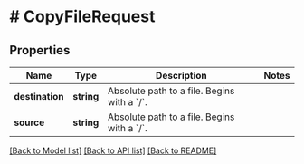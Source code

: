 # # CopyFileRequest

## Properties

Name | Type | Description | Notes
------------ | ------------- | ------------- | -------------
**destination** | **string** | Absolute path to a file. Begins with a &#x60;/&#x60;. |
**source** | **string** | Absolute path to a file. Begins with a &#x60;/&#x60;. |

[[Back to Model list]](../../README.md#models) [[Back to API list]](../../README.md#endpoints) [[Back to README]](../../README.md)
